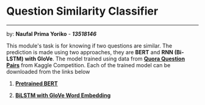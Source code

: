# Question Similarity Classifier
--------

by: **Naufal Prima Yoriko** - ***13518146***

This module's task is for knowing if two questions are similar. The prediction is made using two approaches, they are **BERT** and **RNN (Bi-LSTM) with GloVe**. The model trained using data from [**Quora Question Pairs**](https://www.kaggle.com/c/quora-question-pairs) from Kaggle Competition. Each of the trained model can be downloaded from the links below

1. [**Pretrained BERT**](https://drive.google.com/file/d/1A9TCExPubflPTo3Xmod6id7lG43UKGCI/view?usp=sharing)
   
2. [**BiLSTM with GloVe Word Embedding**](https://drive.google.com/drive/folders/1vsQ4YmdL5yREkwCgXaKnjbhTuvKwf3Ex?usp=sharing)